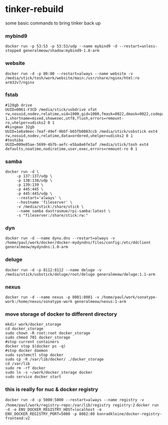# tinker-rebuild
some basic commands to bring tinker back up

### mybind9
`docker run -p 53:53 -p 53:53/udp --name mybind9 -d --restart=unless-stopped generalmeow/shadow:mybind9-1.8-arm`

### website
`docker run -d -p 80:80 --restart=always --name website -v /media/stick/tosh/work/website/main:/usr/share/nginx/html:ro arm32v7/nginx`

### fstab
```
#128gb drive
UUID=0061-F3CD /media/stick/usbdrive vfat rw,nosuid,nodev,relatime,uid=1000,gid=1000,fmask=0022,dmask=0022,codepage=437,iocharset=iso8859-1,shortname=mixed,showexec,utf8,flush,errors=remount-ro,uhelper=udisks2 0 1
#kingmax 32gb
UUID=1e6a9eec-7eaf-49ef-9bbf-b65fb0883ccb /media/stick/usbstick ext4 rw,nosuid,nodev,relatime,data=ordered,uhelper=udisks2 0 1
#toshiba
UUID=009e85ae-5699-4b7b-aefc-e5ba8e6fe3af /media/stick/tosh ext4 defaults,noatime,nodiratime,user,exec,errors=remount-ro 0 1
```

### samba
```
docker run -d \
     -p 137:137/udp \
     -p 138:138/udp \
     -p 139:139 \
     -p 445:445 \
     -p 445:445/udp \
     --restart='always' \
     --hostname 'fileserver' \
     -v /media/stick:/share/stick \
     --name samba dastrasmue/rpi-samba:latest \
     -s "fileserver:/share/stick:rw:"
```
### dyn

`docker run -d --name dynu.dns --restart=always -v /home/paul/work/docker/docker-mydyndns/files/config:/etc/ddclient generalmeow/mydyndns:1.0-arm`

### deluge
`docker run -d -p 8112:8112 --name deluge -v /media/stick/usbstick/deluge/root/deluge generalmeow/deluge:1.1-arm`

### nexus 
`docker run -d --name nexus -p 8081:8081 -v /home/paul/work/sonatype-work:/home/nexus/sonatype-work generalmeow/nexus:1-arm`

### move storage of docker to different directory
```
mkdir work/docker_storage
cd docker_storage
sudo chown -R root:root docker_storage
sudo chmod 701 docker_storage
#stop current containers
docker stop $(docker ps -q)
#stop docker daemon
sudo systemctl stop docker
sudo cp -R /var/lib/docker/ ./docker_storage
cd /var/lib
sudo rm -rf docker
sudo ln -s ~/work/docker_storage docker
sudo service docker start
```

### this is really for nuc & docker registry
`docker run -d -p 5000:5000 --restart=always --name registry -v /home/paul/work/registry-repo:/var/lib/registry registry:2`
`docker run -d -e ENV_DOCKER_REGISTRY_HOST=localhost -e ENV_DOCKER_REGISTRY_PORT=5000 -p 8082:80 konradkleine/docker-registry-frontend:v2`
